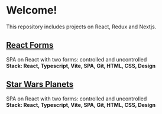 # Welcome!

This repository includes projects on React, Redux and Nextjs.

## [React Forms](https://github.com/raenlin/Projects-on-React-Redux-Nextjs/tree/forms)

SPA on React with two forms: controlled and uncontrolled  
**Stack: React, Typescript, Vite, SPA, Git, HTML, CSS, Design**

## [Star Wars Planets](https://github.com/raenlin/Projects-on-React-Redux-Nextjs/tree/nextjs-ssr-app-router-api)

SPA on React with two forms: controlled and uncontrolled  
**Stack: React, Typescript, Vite, SPA, Git, HTML, CSS, Design**
